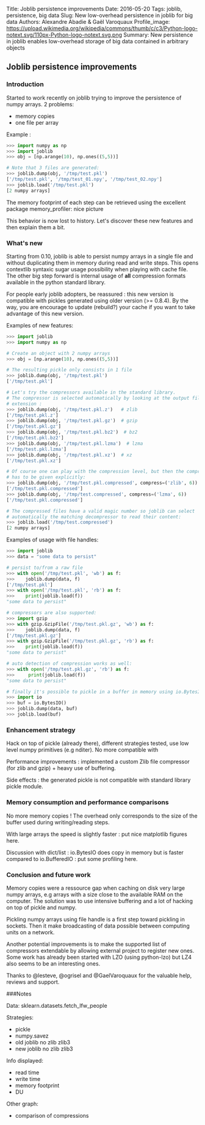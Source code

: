 Title: Joblib persistence improvements
Date: 2016-05-20
Tags: joblib, persistence, big data
Slug: New low-overhead persistence in joblib for big data
Authors: Alexandre Abadie & Gaël Varoquaux
Profile_image: https://upload.wikimedia.org/wikipedia/commons/thumb/c/c3/Python-logo-notext.svg/110px-Python-logo-notext.svg.png
Summary: New persistence in joblib enables low-overhead storage of big data contained in arbitrary objects

## Joblib persistence improvements

### Introduction

Started to work recently on joblib trying to improve the persistence of numpy
arrays. 2 problems:
* memory copies
* one file per array

Example :
```python
>>> import numpy as np
>>> import joblib
>>> obj = [np.arange(10), np.ones((5,5))]

# Note that 3 files are generated:
>>> joblib.dump(obj, '/tmp/test.pkl')
['/tmp/test.pkl', '/tmp/test_01.npy', '/tmp/test_02.npy']
>>> joblib.load('/tmp/test.pkl')
[2 numpy arrays]
```

The memory footprint of each step can be retrieved using the excellent package
memory_profiler:
<image>nice picture</image>

This behavior is now lost to history. Let's discover these new features and then
explain them a bit.

### What's new

Starting from 0.10, joblib is able to persist numpy arrays in a single file and
without duplicating them in memory during read and write steps. This opens
contextlib syntaxic sugar usage possibility when playing with cache file. The
other big step forward is internal usage of __all__ compression formats
available in the python standard library.

For people early joblib adopters, be reassured : this new version is compatible
with pickles generated using older version (>= 0.8.4). By the way, you are
encourage to update (rebuild?) your cache if you want to take advantage of this
new version.

Examples of new features:
```python
>>> import joblib
>>> import numpy as np

# Create an object with 2 numpy arrays
>>> obj = [np.arange(10), np.ones((5,5))]

# The resulting pickle only consists in 1 file
>>> joblib.dump(obj, '/tmp/test.pkl')
['/tmp/test.pkl']

# Let's try the compressors available in the standard library.
# The compressor is selected automatically by looking at the output file
# extension :
>>> joblib.dump(obj, '/tmp/test.pkl.z')   # zlib
['/tmp/test.pkl.z']
>>> joblib.dump(obj, '/tmp/test.pkl.gz')  # gzip
['/tmp/test.pkl.gz']
>>> joblib.dump(obj, '/tmp/test.pkl.bz2')  # bz2
['/tmp/test.pkl.bz2']
>>> joblib.dump(obj, '/tmp/test.pkl.lzma')  # lzma
['/tmp/test.pkl.lzma']
>>> joblib.dump(obj, '/tmp/test.pkl.xz')  # xz
['/tmp/test.pkl.xz']

# Of course one can play with the compression level, but then the compressor
# has to be given explicitly:
>>> joblib.dump(obj, '/tmp/test.pkl.compressed', compress=('zlib', 6))
['/tmp/test.pkl.compressed']
>>> joblib.dump(obj, '/tmp/test.compressed', compress=('lzma', 6))
['/tmp/test.pkl.compressed']

# The compressed files have a valid magic number so joblib can select
# automatically the matching decompressor to read their content:
>>> joblib.load('/tmp/test.compressed')
[2 numpy arrays]
```

Examples of usage with file handles:
```python
>>> import joblib
>>> data = "some data to persist"

# persist to/from a raw file
>>> with open('/tmp/test.pkl', 'wb') as f:
>>>    joblib.dump(data, f)
['/tmp/test.pkl']
>>> with open('/tmp/test.pkl', 'rb') as f:
>>>    print(joblib.load(f))
"some data to persist"

# compressors are also supported:
>>> import gzip
>>> with gzip.GzipFile('/tmp/test.pkl.gz', 'wb') as f:
>>>    joblib.dump(data, f)
['/tmp/test.pkl.gz']
>>> with gzip.GzipFile('/tmp/test.pkl.gz', 'rb') as f:
>>>    print(joblib.load(f))
"some data to persist"

# auto detection of compression works as well:
>>> with open('/tmp/test.pkl.gz', 'rb') as f:
>>>     print(joblib.load(f))
"some data to persist"

# finally it's possible to pickle in a buffer in memory using io.BytesIO:
>>> import io
>>> buf = io.BytesIO()
>>> joblib.dump(data, buf)
>>> joblib.load(buf)
```

### Enhancement strategy

Hack on top of pickle (already there), different strategies tested, use low level numpy primitives
(e.g nditer). No more compatible with

Performance improvements : implemented a custom Zlib file compressor (for zlib and
gzip) + heavy use of buffering.

Side effects : the generated pickle is not compatible with standard library
pickle module.

### Memory consumption and performance comparisons

No more memory copies ! The overhead only corresponds to the size of the buffer
used during writing/reading steps.

With large arrays the speed is slightly faster : put nice matplotlib figures here.

Discussion with dict/list : io.BytesIO does copy in memory but is faster
compared to io.BufferedIO : put some profiling here.

### Conclusion and future work

Memory copies were a ressource gap when caching on disk very large
numpy arrays, e.g arrays with a size close to the available RAM on the computer.
The solution was to use intensive buffering and a lot of hacking on top of
pickle and numpy.

Pickling numpy arrays using file handle is a first step toward pickling in
sockets. Then it make broadcasting of data possible between computing units on a
network.

Another potential improvements is to make the supported list of compressors
extendable by allowing external project to register new ones. Some work has
already been started with LZO (using python-lzo) but LZ4 also seems to be an
interesting ones.

Thanks to @lesteve, @ogrisel and @GaelVaroquaux for the valuable help, reviews
and support.


###Notes

Data: sklearn.datasets.fetch_lfw_people

Strategies:

- pickle
- numpy.savez
- old joblib
  no zlib
  zlib3
- new joblib
  no zlib
  zlib3

Info displayed:
- read time
- write time
- memory footprint
- DU

Other graph:
 - comparison of compressions


